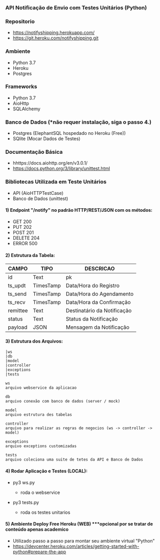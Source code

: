 ### API Notificação de Envio com Testes Unitários (Python)

### Repositorio
* https://notifyshipping.herokuapp.com/ 
* https://git.heroku.com/notifyshipping.git

### Ambiente
* Python 3.7
* Heroku
* Postgres

### Frameworks
* Python 3.7
* AioHttp
* SQLAlchemy

### Banco de Dados (*não requer instalação, siga o passo 4.)
* Postgres (ElephantSQL hospedado no Heroku (Free))
* SQlite (Mocar Dados de Testes)


### Documentação Básica
* hhttps://docs.aiohttp.org/en/v3.0.1/
* https://docs.python.org/3/library/unittest.html

### Bibliotecas Utilizada em Teste Unitários 
* API (AioHTTPTestCase)
* Banco de Dados (unittest)


#### 1) Endpoint "/notify" no padrão HTTP/REST/JSON com os métodos:
* GET		200
* PUT		202
* POST		201
* DELETE	204
* ERROR 	500

#### 2) Estrutura da Tabela:

| CAMPO  | TIPO | DESCRICAO |
| --- | --- | --- |
| id | Text | pk |
| ts_updt | TimesTamp | Data/Hora do Registro |
| ts_send | TimesTamp | Data/Hora do Agendamento |
| ts_recv | TimesTamp | Data/Hora da Confirmação  |
| remittee | Text | Destinatário da Notificação |
| status | Text | Status da Notificação |
| payload | JSON | Mensagem da Notificação |


#### 3) Estrutura dos Arquivos:

	|ws
	|db
	|model
	|controller
	|exceptions 
	|tests

```mysql
ws 
arquivo webservice da aplicacao
```
```mysql
db 
arquivo conexão com banco de dados (server / mock)
```
```mysql
model 
arquivo estrutura des tabelas
```
```mysql
controller 
arquivo para realizar as regras de negocios (ws -> controller -> model)
```
```mysql
exceptions 
arquivo exceptions customizadas 
```
```mysql
tests 
arquivo coleciona uma suite de tetes da API e Banco de Dados
```

#### 4) Rodar Aplicação e Testes (LOCAL):
* py3 ws.py
	- roda o webservice 

* py3 tests.py
	- roda os testes unitarios 
	
#### 5) Ambiente Deploy Free Heroku (WEB) ***opcional por se tratar de conteúdo apenas academico
* Utilizado passo a passo para montar seu ambiente virtual "Python"
* https://devcenter.heroku.com/articles/getting-started-with-python#prepare-the-app

